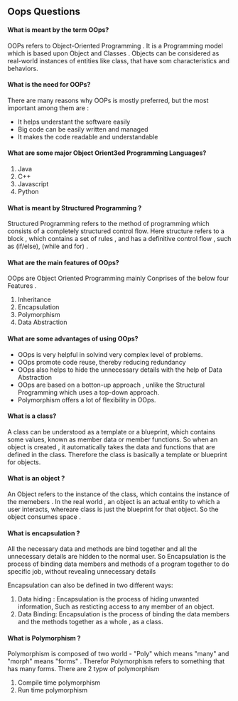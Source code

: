 ## Oops Questions
#### What is meant by the term OOps?
OOPs refers to Object-Oriented Programming . It is a Programming model which is based upon Object and Classes . Objects can be considered as real-world instances of entities like class, that have som characteristics and behaviors.

#### What is the need for OOPs?
There are many reasons why OOPs is mostly preferred, but the most important among them are :
- It helps understant the software easily
- Big code can be easily written and managed 
- It makes the code readable and understandable

#### What are some major Object Orient3ed Programming Languages?
1. Java
2. C++
3. Javascript
4. Python

#### What is meant by Structured Programming ?
Structured Programming refers to the method of programming which consists of a completely structured control flow. Here structure refers to a block , which contains a set of rules , and has a definitive control flow , such as (if/else), (while and for)  .

#### What are the main features of OOps?
OOps are Object Oriented Programming mainly Conprises of the below four Features . 
1. Inheritance 
2. Encapsulation
3. Polymorphism
4. Data Abstraction

#### What are some advantages of using OOps?
- OOps is very helpful in solvind very complex level of problems.
- OOps promote code reuse, thereby reducing redundancy
- OOps also helps to hide the unnecessary details with the help of Data Abstraction
- OOps are based on a botton-up approach , unlike the Structural Programming which uses a top-down approach.
- Polymorphism offers a lot of flexibility in OOps.

#### What is a class?
A class can be understood as a template or a blueprint, which contains some values, known as member data or member functions. So when an object is created , it automatically takes the data and functions that are defined in the class. Therefore the class is basically a template or blueprint for objects.

#### What is an object ?
An Object refers to the instance of the class, which contains the instance of the memebers . In the real world , an object is an actual entity to which a user interacts, whereare class is just the blueprint for that object. So the object consumes space .

#### What is encapsulation ?
All the necessary data and methods are bind together and all the unnecessary details are hidden to the normal user. So Encapsulation is the process of binding data members and methods of a program together to do specific job, without revealing unnecessary details

Encapsulation can also be defined in two different ways:
1. Data hiding : Encapsulation is the process of hiding unwanted information, Such as resticting access to any member of an object.
2. Data Binding: Encapsulation is the process of binding the data members and the methods together as a whole , as a class.

#### What is Polymorphism ?
Polymorphism is composed of two world - "Poly" which means "many" and "morph" means "forms" . Therefor Polymorphism refers to something that has many forms. 
There are 2 typw of polymorphism 
1. Compile time polymorphism
2. Run time polymorphism


